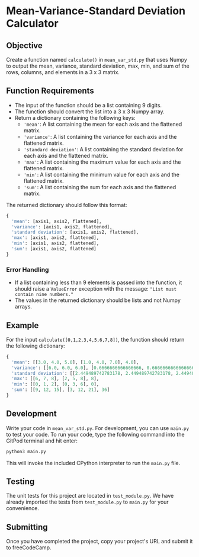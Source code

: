 # Mean-Variance-Standard Deviation Calculator

## Objective
Create a function named `calculate()` in `mean_var_std.py` that uses Numpy to output the mean, variance, standard deviation, max, min, and sum of the rows, columns, and elements in a 3 x 3 matrix.

## Function Requirements

- The input of the function should be a list containing 9 digits.
- The function should convert the list into a 3 x 3 Numpy array.
- Return a dictionary containing the following keys:
  - `'mean'`: A list containing the mean for each axis and the flattened matrix.
  - `'variance'`: A list containing the variance for each axis and the flattened matrix.
  - `'standard deviation'`: A list containing the standard deviation for each axis and the flattened matrix.
  - `'max'`: A list containing the maximum value for each axis and the flattened matrix.
  - `'min'`: A list containing the minimum value for each axis and the flattened matrix.
  - `'sum'`: A list containing the sum for each axis and the flattened matrix.

The returned dictionary should follow this format:

```python
{
  'mean': [axis1, axis2, flattened],
  'variance': [axis1, axis2, flattened],
  'standard deviation': [axis1, axis2, flattened],
  'max': [axis1, axis2, flattened],
  'min': [axis1, axis2, flattened],
  'sum': [axis1, axis2, flattened]
}
```

### Error Handling
- If a list containing less than 9 elements is passed into the function, it should raise a `ValueError` exception with the message: `"List must contain nine numbers."`
- The values in the returned dictionary should be lists and not Numpy arrays.

## Example

For the input `calculate([0,1,2,3,4,5,6,7,8])`, the function should return the following dictionary:

```python
{
  'mean': [[3.0, 4.0, 5.0], [1.0, 4.0, 7.0], 4.0],
  'variance': [[6.0, 6.0, 6.0], [0.6666666666666666, 0.6666666666666666, 0.6666666666666666], 6.666666666666667],
  'standard deviation': [[2.449489742783178, 2.449489742783178, 2.449489742783178], [0.816496580927726, 0.816496580927726, 0.816496580927726], 2.581988897471611],
  'max': [[6, 7, 8], [2, 5, 8], 8],
  'min': [[0, 1, 2], [0, 3, 6], 0],
  'sum': [[9, 12, 15], [3, 12, 21], 36]
}
```

## Development

Write your code in `mean_var_std.py`. For development, you can use `main.py` to test your code. To run your code, type the following command into the GitPod terminal and hit enter:

```bash
python3 main.py
```

This will invoke the included CPython interpreter to run the `main.py` file.

## Testing

The unit tests for this project are located in `test_module.py`. We have already imported the tests from `test_module.py` to `main.py` for your convenience.

## Submitting

Once you have completed the project, copy your project's URL and submit it to freeCodeCamp.
